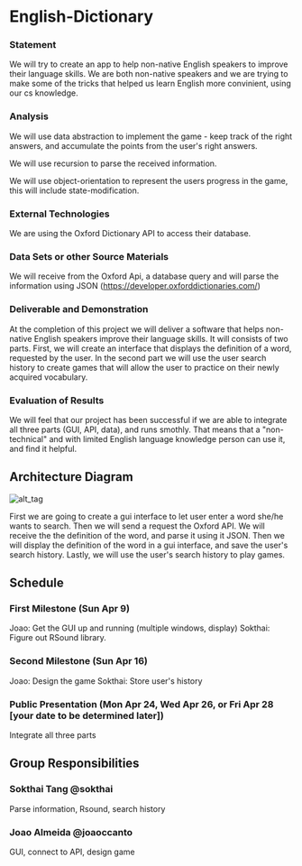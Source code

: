# English-Dictionary

### Statement
We will try to create an app to help non-native English speakers to improve their language skills. We are both non-native speakers and we are trying to make some of the tricks that helped us learn English more convinient, using our cs knowledge. 

### Analysis

We will use data abstraction to implement the game - keep track of the right answers, and accumulate the points from the user's right answers. 

We will use recursion to parse the received information.

We will use object-orientation to represent the users progress in the game, this will include state-modification.  


### External Technologies
We are using the Oxford Dictionary API to access their database.

### Data Sets or other Source Materials
We will receive from the Oxford Api, a database query and will parse the information using JSON (https://developer.oxforddictionaries.com/)

### Deliverable and Demonstration
At the completion of this project we will deliver a software that helps non-native English speakers improve their language skills. It will consists of two parts. First, we will create an interface that displays the definition of a word, requested by the user. In the second part we will use the user search history to create games that will allow the user to practice on their newly acquired vocabulary. 

### Evaluation of Results
We will feel that our project has been successful if we are able to integrate all three parts (GUI, API, data), and runs smothly. That means that a "non-technical" and with limited English language knowledge person can use it, and find it helpful. 

## Architecture Diagram
![alt_tag](https://github.com/oplS17projects/English-Dictionary/blob/master/diagram.png)

First we are going to create a gui interface to let user enter a word she/he wants to search. Then we will send a request the Oxford API. We will receive the the definition of the word, and parse it using it JSON. Then we will display the definition of the word in a gui interface, and save the user's search history. Lastly, we will use the user's search history to play games. 

## Schedule

### First Milestone (Sun Apr 9)
Joao: Get the GUI up and running (multiple windows, display)
Sokthai: Figure out RSound library.

### Second Milestone (Sun Apr 16)
Joao: Design the game
Sokthai: Store user's history

### Public Presentation (Mon Apr 24, Wed Apr 26, or Fri Apr 28 [your date to be determined later])
Integrate all three parts

## Group Responsibilities

### Sokthai Tang @sokthai 
Parse information, Rsound, search history

### Joao Almeida @joaoccanto
GUI, connect to API, design game

